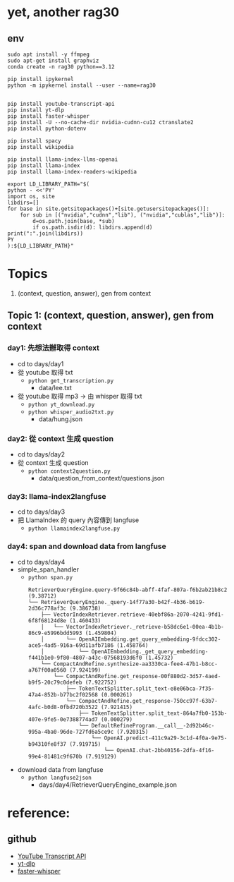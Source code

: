 # yet, another rag30

## env
```
sudo apt install -y ffmpeg
sudo apt-get install graphviz
conda create -n rag30 python==3.12

pip install ipykernel
python -m ipykernel install --user --name=rag30


pip install youtube-transcript-api
pip install yt-dlp
pip install faster-whisper
pip install -U --no-cache-dir nvidia-cudnn-cu12 ctranslate2
pip install python-dotenv

pip install spacy
pip install wikipedia

pip install llama-index-llms-openai
pip install llama-index
pip install llama-index-readers-wikipedia
```

```
export LD_LIBRARY_PATH="$(
python - <<'PY'
import os, site
libdirs=[]
for base in site.getsitepackages()+[site.getusersitepackages()]:
    for sub in [("nvidia","cudnn","lib"), ("nvidia","cublas","lib")]:
        d=os.path.join(base, *sub)
        if os.path.isdir(d): libdirs.append(d)
print(":".join(libdirs))
PY
):${LD_LIBRARY_PATH}"
```

# Topics
1. (context, question, answer), gen from context

## Topic 1: (context, question, answer), gen from context

### day1: 先想法辦取得 context
- cd to days/day1
- 從 youtube 取得 txt
    - `python get_transcription.py`
        - data/lee.txt
- 從 youtube 取得 mp3 -> 由 whisper 取得 txt
    - `python yt_download.py`
    - `python whisper_audio2txt.py`
        - data/hung.json

### day2: 從 context 生成 question
- cd to days/day2
- 從 context 生成 question
    - `python context2question.py`
        - data/question_from_context/questions.json

### day3: llama-index2langfuse
- cd to days/day3
- 把 LlamaIndex 的 query 內容傳到 langfuse
    - `python llamaindex2langfuse.py`

### day4: span and download data from langfuse
- cd to days/day4
- simple_span_handler
    - `python span.py`
        ```
        RetrieverQueryEngine.query-9f66c84b-abff-4faf-807a-f6b2ab21b8c2 (9.38712)
        └── RetrieverQueryEngine._query-14f77a30-b42f-4b36-b619-2d36c778af3c (9.386738)
            ├── VectorIndexRetriever.retrieve-40ebf86a-2070-4241-9fd1-6f8f68124d8e (1.460433)
            │   └── VectorIndexRetriever._retrieve-b58dc6e1-00ea-4b1b-86c9-e5996bdd5993 (1.459804)
            │       └── OpenAIEmbedding.get_query_embedding-9fdcc302-ace5-4ad5-916a-69d11afb7186 (1.458764)
            │           └── OpenAIEmbedding._get_query_embedding-f441b1e0-9f80-4807-a43c-07568193d6f0 (1.45732)
            └── CompactAndRefine.synthesize-aa3330ca-fee4-47b1-b8cc-a767f00a0560 (7.924199)
                └── CompactAndRefine.get_response-00f880d2-3d57-4aed-b9f5-20c79c0defeb (7.922752)
                    ├── TokenTextSplitter.split_text-e8e06bca-7f35-47a4-852b-b77bc2f02568 (0.000261)
                    └── CompactAndRefine.get_response-750cc97f-63b7-4afc-b0d8-0fbd720b3522 (7.921415)
                        ├── TokenTextSplitter.split_text-864a7fb0-153b-407e-9fe5-0e7388774ad7 (0.000279)
                        └── DefaultRefineProgram.__call__-2d92b46c-995a-4ba0-96de-727fd6a5ce9c (7.920315)
                            └── OpenAI.predict-411c9a29-3c1d-4f0a-9e75-b94310fe8f37 (7.919715)
                                └── OpenAI.chat-2bb40156-2dfa-4f16-99e4-81481c9f670b (7.919129)
        ```
- download data from langfuse
    - `python langfuse2json`
        - days/day4/RetrieverQueryEngine_example.json



# reference:
## github
- [YouTube Transcript API](https://github.com/jdepoix/youtube-transcript-api)
- [yt-dlp](https://github.com/yt-dlp/yt-dlp)
- [faster-whisper](https://github.com/SYSTRAN/faster-whisper)